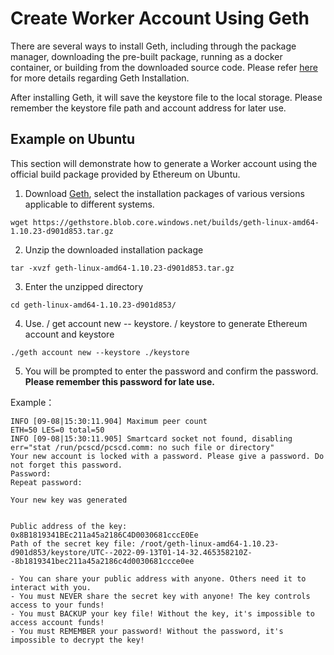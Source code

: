 # Create Worker Account Using Geth

There are several ways to install Geth, including through the package manager, downloading the pre-built package, running as a docker container, or building from the downloaded source code. Please refer  [here](https://geth.ethereum.org/docs/install-and-build/installing-geth) for more details regarding Geth Installation.

After installing Geth, it will save the keystore file to the local storage. Please remember the keystore file path and account address for later use.

## Example on Ubuntu

This section will demonstrate how to generate a Worker account using the official build package provided by Ethereum on Ubuntu.


1. Download [Geth](https://geth.ethereum.org/downloads/), select the installation packages of various versions applicable to different systems.
```shell
wget https://gethstore.blob.core.windows.net/builds/geth-linux-amd64-1.10.23-d901d853.tar.gz
```
2. Unzip the downloaded installation package
```shell
tar -xvzf geth-linux-amd64-1.10.23-d901d853.tar.gz
```
3. Enter the unzipped directory
```shell
cd geth-linux-amd64-1.10.23-d901d853/
```
4. Use. / get account new -- keystore. / keystore to generate Ethereum account and keystore
```shell
./geth account new --keystore ./keystore
```
5. You will be prompted to enter the password and confirm the password. **Please remember this password for late use.**

Example：

```shell
INFO [09-08|15:30:11.904] Maximum peer count                       ETH=50 LES=0 total=50
INFO [09-08|15:30:11.905] Smartcard socket not found, disabling    err="stat /run/pcscd/pcscd.comm: no such file or directory"
Your new account is locked with a password. Please give a password. Do not forget this password.
Password: 
Repeat password: 

Your new key was generated


Public address of the key:   0x8B1819341BEc211a45a2186C4D0030681cccE0Ee
Path of the secret key file: /root/geth-linux-amd64-1.10.23-d901d853/keystore/UTC--2022-09-13T01-14-32.465358210Z--8b1819341bec211a45a2186c4d0030681ccce0ee

- You can share your public address with anyone. Others need it to interact with you.
- You must NEVER share the secret key with anyone! The key controls access to your funds!
- You must BACKUP your key file! Without the key, it's impossible to access account funds!
- You must REMEMBER your password! Without the password, it's impossible to decrypt the key!
```



